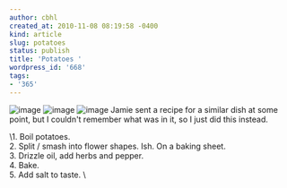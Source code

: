 ```yaml
---
author: cbhl
created_at: 2010-11-08 08:19:58 -0400
kind: article
slug: potatoes
status: publish
title: 'Potatoes '
wordpress_id: '668'
tags:
- '365'
---
```


![image](//images.michael-chang.ca/blog/wp-content/uploads/2010/11/wpid-IMG_20101106_202057.jpg)
![image](//images.michael-chang.ca/blog/wp-content/uploads/2010/11/wpid-IMG_20101106_202102.jpg)
![image](//images.michael-chang.ca/blog/wp-content/uploads/2010/11/wpid-IMG_20101106_213754.jpg)
Jamie sent a recipe for a similar dish at some point, but I couldn't
remember what was in it, so I just did this instead.

\1. Boil potatoes.\
 2. Split / smash into flower shapes. Ish. On a baking sheet. \
 3. Drizzle oil, add herbs and pepper.\
 4. Bake.\
 5. Add salt to taste. \

